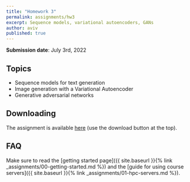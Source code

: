 ```yaml
---
title: "Homework 3"
permalink: assignments/hw3
excerpt: Sequence models, variational autoencoders, GANs
author: aviv
published: true
---
```


**Submission date**: July 3rd, 2022

## Topics

- Sequence models for text generation
- Image generation with a Variational Autoencoder
- Generative adversarial networks

## Downloading

The assignment is available
[here](https://technionmail-my.sharepoint.com/:u:/g/personal/avivr_campus_technion_ac_il/Eb7ruTAsIgpJqR3iUh094JQBP7KivCWoq4YdSNya-pQrVw?e=VdBJcs)
(use the download button at the top).

## FAQ

Make sure to read the [getting started page]({{ site.baseurl }}{% link _assignments/00-getting-started.md %})
and the [guide for using course servers]({{ site.baseurl }}{% link _assignments/01-hpc-servers.md %}).


